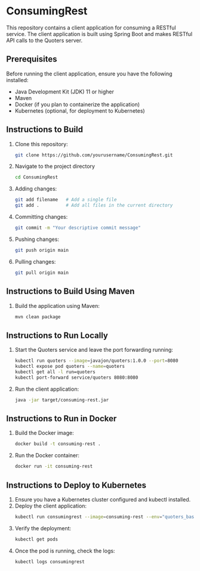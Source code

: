 # ConsumingRest

This repository contains a client application for consuming a RESTful service. The client application is built using Spring Boot and makes RESTful API calls to the Quoters server.

## Prerequisites

Before running the client application, ensure you have the following installed:

- Java Development Kit (JDK) 11 or higher
- Maven
- Docker (if you plan to containerize the application)
- Kubernetes (optional, for deployment to Kubernetes)

## Instructions to Build

1. Clone this repository:
   ```bash
   git clone https://github.com/yourusername/ConsumingRest.git
2. Navigate to the project directory
   ```bash
   cd ConsumingRest
3. Adding changes:
   ```bash
   git add filename   # Add a single file
   git add .          # Add all files in the current directory
4. Committing changes:
   ```bash
   git commit -m "Your descriptive commit message"
5. Pushing changes:
   ```bash
   git push origin main
6. Pulling changes:
   ```bash
   git pull origin main

## Instructions to Build Using Maven
1. Build the application using Maven:
   ```bash
   mvn clean package

## Instructions to Run Locally

1. Start the Quoters service and leave the port forwarding running:
   ```bash
   kubectl run quoters --image=javajon/quoters:1.0.0 --port=8080
   kubectl expose pod quoters --name=quoters
   kubectl get all -l run=quoters
   kubectl port-forward service/quoters 8080:8080
2. Run the client application:
   ```bash
   java -jar target/consuming-rest.jar

## Instructions to Run in Docker
1. Build the Docker image:
   ```bash
   docker build -t consuming-rest .
2. Run the Docker container:
   ```bash
   docker run -it consuming-rest

## Instructions to Deploy to Kubernetes
1. Ensure you have a Kubernetes cluster configured and kubectl installed.
2. Deploy the client application:
   ```bash
   kubectl run consumingrest --image=consuming-rest --env="quoters_base_url=http://quoters:8080"
3. Verify the deployment:
   ```bash
   kubectl get pods
4. Once the pod is running, check the logs:
   ```bash
   kubectl logs consumingrest
  
   

   

